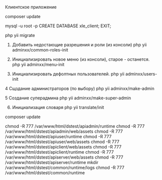 Клиентское приложение

composer update

mysql -u root -p
CREATE DATABASE xle_client;
EXIT;

php yii migrate

1. Добавить недостающие разрешения и роли (из консоли)
   php yii adminxx/common-roles-init

2. Инициализировать новое меню (из консоли), старое - останется.
   php yii adminxx/menu-init
   
3. Инициализировать дефолтных пользователей.
   php yii adminxx/users-init

4 Сщздание администраторов (по выбору)
   php yii adminxx/make-admin

5 Создание суперадмина
   php yii adminxx/make-super-admin
   
6. Инициализация словаря
   php yii translate/init

composer update

chmod -R 777 /var/www/html/dstest/apiadmin/runtime
chmod -R 777 /var/www/html/dstest/apiadmin/web/assets
chmod -R 777 /var/www/html/dstest/apiuser/runtime
chmod -R 777 /var/www/html/dstest/apiuser/web/assets
chmod -R 777 /var/www/html/dstest/apiclient/web/assets
chmod -R 777 /var/www/html/dstest/apiclient/runtime
chmod -R 777 /var/www/html/dstest/apiserver/web/assets
chmod -R 777 /var/www/html/dstest/apiserver/runtime
mkdir /var/www/html/dstest/common/runtime/logs
chmod -R 777 /var/www/html/dstest/common/runtime
